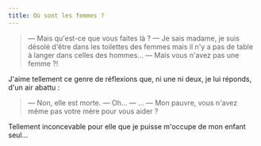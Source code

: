 ```yaml
---
title: Où sont les femmes ?
---
```


> — Mais qu'est-ce que vous faites là ?
> — Je sais madame, je suis désolé d'être dans les toilettes des femmes mais il n'y a pas de table à langer dans celles des hommes...
> — Mais vous n'avez pas une femme ?!

J'aime tellement ce genre de réflexions que, ni une ni deux, je lui réponds, d'un air abattu :

> — Non, elle est morte.
> — Oh...
> — ...
> — Mon pauvre, vous n'avez même pas votre mère pour vous aider ?

Tellement inconcevable pour elle que je puisse m'occupe de mon enfant seul...
